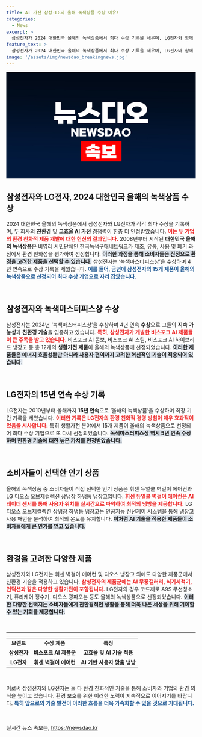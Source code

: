 ```yaml
---
title: AI 가전 삼성·LG의 올해 녹색상품 수상 이유!
categories:
  - News
excerpt: >
  삼성전자가 2024 대한민국 올해의 녹색상품에서 최다 수상 기록을 세우며, LG전자와 함께 친환경 가전 경쟁력을 입증했습니다. 15년 연속 수상의 LG전자는 소비자 인기 제품을 발표하며, 두 기업의 지속 가능한 혁신이 주목받고 있습니다.
feature_text: >
  삼성전자가 2024 대한민국 올해의 녹색상품에서 최다 수상 기록을 세우며, LG전자와 함께 친환경 가전 경쟁력을 입증했습니다. 15년 연속 수상의 LG전자는 소비자 인기 제품을 발표하며, 두 기업의 지속 가능한 혁신이 주목받고 있습니다.
image: '/assets/img/newsdao_breakingnews.jpg'
---
```


<p><img src="/assets/img/newsdao_breakingnews.jpg" alt="ontimetimes 속보" /></p>

<h2 data-ke-size="size26">삼성전자와 LG전자, 2024 대한민국 올해의 녹색상품 수상</h2>

<p data-ke-size="size16">2024 대한민국 올해의 녹색상품에서 삼성전자와 LG전자가 각각 최다 수상을 기록하며, 두 회사의 <b>친환경</b> 및 <b>고효율 AI 가전</b> 경쟁력이 한층 더 인정받았습니다. <b><span style="color: #ee2323;">이는 두 기업의 환경 친화적 제품 개발에 대한 헌신의 결과입니다.</span></b> 2008년부터 시작된 <b>대한민국 올해의 녹색상품</b>은 비영리 시민단체인 한국녹색구매네트워크가 제조, 유통, 사용 및 폐기 과정에서 환경 친화성을 평가하여 선정합니다. <b><span style="background-color: #21538527;">이러한 과정을 통해 소비자들은 진정으로 환경을 고려한 제품을 선택할 수 있습니다.</span></b> 삼성전자는 ‘녹색마스터피스상’을 수상하며 4년 연속으로 수상 기록을 세웠습니다. <b><span style="color: #1a5490;">예를 들어, 금년에 삼성전자의 15개 제품이 올해의 녹색상품으로 선정되어 최다 수상 기업으로 자리 잡았습니다.</span></b></p>

<p data-ke-size="size16">&nbsp;</p>

<h2 data-ke-size="size26">삼성전자와 녹색마스터피스상 수상</h2>

<p data-ke-size="size16">삼성전자는 2024년 ‘녹색마스터피스상’을 수상하며 4년 연속 <b>수상</b>으로 그들의 <b>지속 가능성</b>과 <b>친환경 기술</b>을 입증하고 있습니다. <b><span style="color: #ee2323;">특히, 삼성전자가 개발한 비스포크 AI 제품들이 큰 주목을 받고 있습니다.</span></b> 비스포크 AI 콤보, 비스포크 AI 스팀, 비스포크 AI 하이브리드 냉장고 등 총 12개의 <b>생활가전 제품</b>이 올해의 녹색상품에 선정되었습니다. <b><span style="background-color: #21538527;">이러한 제품들은 에너지 효율성뿐만 아니라 사용자 편익까지 고려한 혁신적인 기술이 적용되어 있습니다.</span></b> </p>

<p data-ke-size="size16">&nbsp;</p>

<h2 data-ke-size="size26">LG전자의 15년 연속 수상 기록</h2>

<p data-ke-size="size16">LG전자는 2010년부터 올해까지 <b>15년 연속</b>으로 ‘올해의 녹색상품’을 수상하며 최장 기간 기록을 세웠습니다. <b><span style="color: #ee2323;">이러한 기록은 LG전자의 환경 친화적 경영 방침이 매우 효과적이었음을 시사합니다.</span></b> 특히 생활가전 분야에서 15개 제품이 올해의 녹색상품으로 선정되어 최다 수상 기업으로 또 다시 선정되었습니다. <b><span style="background-color: #21538527;">녹색마스터피스상 역시 5년 연속 수상하며 친환경 기술에 대한 높은 가치를 인정받았습니다.</span></b> </p>

<p data-ke-size="size16">&nbsp;</p>

<h2 data-ke-size="size26">소비자들이 선택한 인기 상품</h2>

<p data-ke-size="size16">올해의 녹색상품 중 소비자들이 직접 선택한 인기 상품은 휘센 듀얼쿨 벽걸이 에어컨과 LG 디오스 오브제컬렉션 상냉장 하냉동 냉장고입니다. <b><span style="color: #ee2323;">휘센 듀얼쿨 벽걸이 에어컨은 AI 레이더 센서를 통해 사용자 위치를 실시간으로 파악하여 최적의 냉방을 제공합니다.</span></b> LG 디오스 오브제컬렉션 상냉장 하냉동 냉장고는 인공지능 신선케어 시스템을 통해 냉장고 사용 패턴을 분석하여 최적의 온도를 유지합니다. <b><span style="background-color: #21538527;">이처럼 AI 기술을 적용한 제품들이 소비자들에게 큰 인기를 얻고 있습니다.</span></b> </p>

<p data-ke-size="size16">&nbsp;</p>

<h2 data-ke-size="size26">환경을 고려한 다양한 제품</h2>

<p data-ke-size="size16">삼성전자와 LG전자는 휘센 벽걸이 에어컨 및 디오스 냉장고 외에도 다양한 제품군에서 친환경 기술을 적용하고 있습니다. <b><span style="color: #ee2323;">삼성전자의 제품군에는 AI 무풍갤러리, 식기세척기, 인덕션과 같은 다양한 생활가전이 포함됩니다.</span></b> LG전자의 경우 코드제로 A9S 무선청소기, 퓨리케어 정수기, 디오스 광파오븐 등도 올해의 녹색상품으로 선정되었습니다. <b><span style="background-color: #21538527;">이러한 다양한 선택지는 소비자들에게 친환경적인 생활을 통해 더욱 나은 세상을 위해 기여할 수 있는 기회를 제공합니다.</span></b> </p>

<p data-ke-size="size16">&nbsp;</p>

<hr/>

<table style="width: 100%; border-collapse: collapse;">
<tr>
<td style="text-align: center; height: 17px;"><b>브랜드</b></td>
<td style="text-align: center; height: 17px;"><b>수상 제품</b></td>
<td style="text-align: center; height: 17px;"><b>특징</b></td>
</tr>
<tr>
<td style="text-align: center; height: 17px;"><b>삼성전자</b></td>
<td style="text-align: center; height: 17px;"><b>비스포크 AI 제품군</b></td>
<td style="text-align: center; height: 17px;"><b>고효율 및 AI 기술 적용</b></td>
</tr>
<tr>
<td style="text-align: center; height: 17px;"><b>LG전자</b></td>
<td style="text-align: center; height: 17px;"><b>휘센 벽걸이 에어컨</b></td>
<td style="text-align: center; height: 17px;"><b>AI 기반 사용자 맞춤 냉방</b></td>
</tr>
</table>

<p data-ke-size="size16">&nbsp;</p>

<p data-ke-size="size16">이로써 삼성전자와 LG전자는 둘 다 환경 친화적인 기술을 통해 소비자와 기업의 환경 의식을 높이고 있습니다. 환경 보호를 위한 이러한 노력이 지속적으로 이어지기를 바랍니다. <b><span style="color: #1a5490;">특히 앞으로의 기술 발전이 이러한 흐름을 더욱 가속화할 수 있을 것으로 기대됩니다.</span></b></p>

<p data-ke-size="size16">&nbsp;</p>
실시간 뉴스 속보는, <a href="https://newsdao.kr" rel="dofollow">https://newsdao.kr</a>


